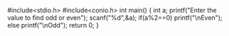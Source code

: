 #include<stdio.h>
#include<conio.h>
int main()
{
int a;
printf("Enter the value to find odd or even");
scanf("%d",&a);
if(a%2==0)
printf("\nEven");
  else
  printf("\nOdd");
return 0;
}
